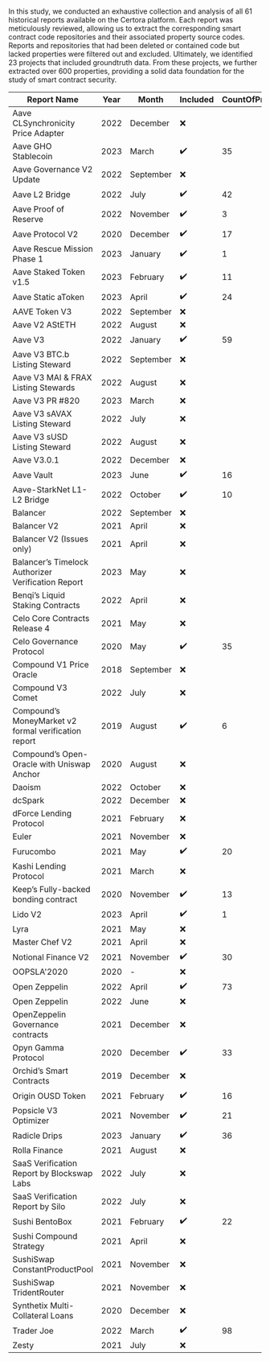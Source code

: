 # 
In this study, we conducted an exhaustive collection and analysis of all 61 historical reports available on the Certora platform. Each report was meticulously reviewed, allowing us to extract the corresponding smart contract code repositories and their associated property source codes. Reports and repositories that had been deleted or contained code but lacked properties were filtered out and excluded. Ultimately, we identified 23 projects that included groundtruth data. From these projects, we further extracted over 600 properties, providing a solid data foundation for the study of smart contract security.

|Report Name|Year|Month|Included|CountOfProperty|
| ----- | ----- | ----- | ----- | ----- |
|Aave CLSynchronicity Price Adapter|2022|December|❌| |
|Aave GHO Stablecoin|2023|March|✔️|35|
|Aave Governance V2 Update|2022|September|❌| |
|Aave L2 Bridge|2022|July|✔️|42|
|Aave Proof of Reserve|2022|November|✔️|3|
|Aave Protocol V2|2020|December|✔️|17|
|Aave Rescue Mission Phase 1|2023|January|✔️|1|
|Aave Staked Token v1.5|2023|February|✔️|11|
|Aave Static aToken|2023|April|✔️|24|
|AAVE Token V3|2022|September|❌| |
|Aave V2 AStETH|2022|August|❌| |
|Aave V3|2022|January|✔️|59|
|Aave V3 BTC.b Listing Steward|2022|September|❌| |
|Aave V3 MAI & FRAX Listing Stewards|2022|August|❌| |
|Aave V3 PR #820|2023|March|❌| |
|Aave V3 sAVAX Listing Steward|2022|July|❌| |
|Aave V3 sUSD Listing Steward|2022|August|❌| |
|Aave V3.0.1|2022|December|❌| |
|Aave Vault|2023|June|✔️|16|
|Aave-StarkNet L1-L2 Bridge|2022|October|✔️|10|
|Balancer|2022|September|❌| |
|Balancer V2|2021|April|❌| |
|Balancer V2 (Issues only)|2021|April|❌| |
|Balancer’s Timelock Authorizer Verification Report|2023|May|❌| |
|Benqi’s Liquid Staking Contracts|2022|April|❌| |
|Celo Core Contracts Release 4|2021|May|❌| |
|Celo Governance Protocol|2020|May|✔️|35|
|Compound V1 Price Oracle|2018|September|❌| |
|Compound V3 Comet|2022|July|❌| |
|Compound’s MoneyMarket v2 formal verification report|2019|August|✔️|6|
|Compound’s Open-Oracle with Uniswap Anchor|2020|August|❌| |
|Daoism|2022|October|❌| |
|dcSpark|2022|December|❌| |
|dForce Lending Protocol|2021|February|❌| |
|Euler|2021|November|❌| |
|Furucombo|2021|May|✔️|20|
|Kashi Lending Protocol|2021|March|❌| |
|Keep’s Fully-backed bonding contract|2020|November|✔️|13|
|Lido V2|2023|April|✔️|1|
|Lyra|2021|May|❌| |
|Master Chef V2|2021|April|❌| |
|Notional Finance V2|2021|November|✔️|30|
|OOPSLA'2020|2020|\-|❌| |
|Open Zeppelin|2022|April|✔️|73|
|Open Zeppelin|2022|June|❌| |
|OpenZeppelin Governance contracts|2021|December|❌| |
|Opyn Gamma Protocol|2020|December|✔️|33|
|Orchid’s Smart Contracts|2019|December|❌| |
|Origin OUSD Token|2021|February|✔️|16|
|Popsicle V3 Optimizer|2021|November|✔️|21|
|Radicle Drips|2023|January|✔️|36|
|Rolla Finance|2021|August|❌| |
|SaaS Verification Report by Blockswap Labs|2022|July|❌| |
|SaaS Verification Report by Silo|2022|July|❌| |
|Sushi BentoBox|2021|February|✔️|22|
|Sushi Compound Strategy|2021|April|❌| |
|SushiSwap ConstantProductPool|2021|November|❌| |
|SushiSwap TridentRouter|2021|November|❌| |
|Synthetix Multi-Collateral Loans|2020|December|❌| |
|Trader Joe|2022|March|✔️|98|
|Zesty|2021|July|❌| |